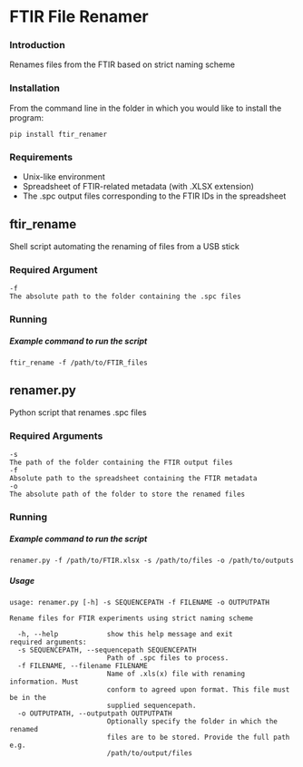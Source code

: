 FTIR File Renamer
==============
### Introduction

Renames files from the FTIR based on strict naming scheme

### Installation

From the command line in the folder in which you would like to install the program:

`pip install ftir_renamer`

### Requirements
- Unix-like environment
- Spreadsheet of FTIR-related metadata (with .XLSX extension)
- The .spc output files corresponding to the FTIR IDs in the spreadsheet


## ftir_rename

Shell script automating the renaming of files from a USB stick

### Required Argument

```
-f
The absolute path to the folder containing the .spc files
```

### Running

##### Example command to run the script

`ftir_rename -f /path/to/FTIR_files`

## renamer.py

Python script that renames .spc files

### Required Arguments

```
-s
The path of the folder containing the FTIR output files
-f 
Absolute path to the spreadsheet containing the FTIR metadata
-o
The absolute path of the folder to store the renamed files
```

### Running 

##### Example command to run the script

`renamer.py -f /path/to/FTIR.xlsx -s /path/to/files -o /path/to/outputs`
    
##### Usage

```
usage: renamer.py [-h] -s SEQUENCEPATH -f FILENAME -o OUTPUTPATH

Rename files for FTIR experiments using strict naming scheme

  -h, --help            show this help message and exit
required arguments:
  -s SEQUENCEPATH, --sequencepath SEQUENCEPATH
                        Path of .spc files to process.
  -f FILENAME, --filename FILENAME
                        Name of .xls(x) file with renaming information. Must
                        conform to agreed upon format. This file must be in the
                        supplied sequencepath.
  -o OUTPUTPATH, --outputpath OUTPUTPATH
                        Optionally specify the folder in which the renamed
                        files are to be stored. Provide the full path e.g.
                        /path/to/output/files
```
